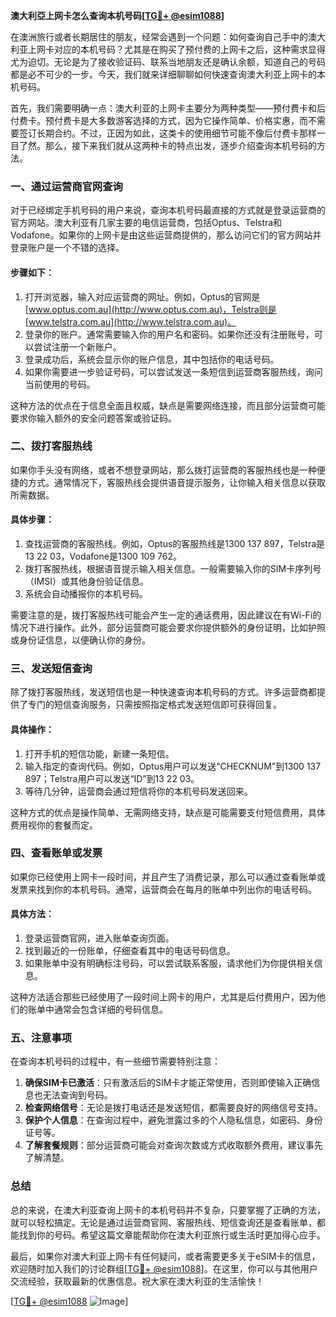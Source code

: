 **澳大利亞上网卡怎么查询本机号码[[TG💪+ @esim1088](https://t.me/s/esim1088)]**

在澳洲旅行或者长期居住的朋友，经常会遇到一个问题：如何查询自己手中的澳大利亚上网卡对应的本机号码？尤其是在购买了预付费的上网卡之后，这种需求显得尤为迫切。无论是为了接收验证码、联系当地朋友还是确认余额，知道自己的号码都是必不可少的一步。今天，我们就来详细聊聊如何快速查询澳大利亚上网卡的本机号码。

首先，我们需要明确一点：澳大利亚的上网卡主要分为两种类型——预付费卡和后付费卡。预付费卡是大多数游客选择的方式，因为它操作简单、价格实惠，而不需要签订长期合约。不过，正因为如此，这类卡的使用细节可能不像后付费卡那样一目了然。那么，接下来我们就从这两种卡的特点出发，逐步介绍查询本机号码的方法。

### **一、通过运营商官网查询**

对于已经绑定手机号码的用户来说，查询本机号码最直接的方式就是登录运营商的官方网站。澳大利亚有几家主要的电信运营商，包括Optus、Telstra和Vodafone。如果你的上网卡是由这些运营商提供的，那么访问它们的官方网站并登录账户是一个不错的选择。

#### **步骤如下：**
1. 打开浏览器，输入对应运营商的网址。例如，Optus的官网是 [www.optus.com.au](http://www.optus.com.au)，Telstra则是 [www.telstra.com.au](http://www.telstra.com.au)。
2. 登录你的账户。通常需要输入你的用户名和密码。如果你还没有注册账号，可以尝试注册一个新账户。
3. 登录成功后，系统会显示你的账户信息，其中包括你的电话号码。
4. 如果你需要进一步验证号码，可以尝试发送一条短信到运营商客服热线，询问当前使用的号码。

这种方法的优点在于信息全面且权威，缺点是需要网络连接，而且部分运营商可能要求你输入额外的安全问题答案或验证码。

### **二、拨打客服热线**

如果你手头没有网络，或者不想登录网站，那么拨打运营商的客服热线也是一种便捷的方式。通常情况下，客服热线会提供语音提示服务，让你输入相关信息以获取所需数据。

#### **具体步骤：**
1. 查找运营商的客服热线。例如，Optus的客服热线是1300 137 897，Telstra是13 22 03，Vodafone是1300 109 762。
2. 拨打客服热线，根据语音提示输入相关信息。一般需要输入你的SIM卡序列号（IMSI）或其他身份验证信息。
3. 系统会自动播报你的本机号码。

需要注意的是，拨打客服热线可能会产生一定的通话费用，因此建议在有Wi-Fi的情况下进行操作。此外，部分运营商可能会要求你提供额外的身份证明，比如护照或身份证信息，以便确认你的身份。

### **三、发送短信查询**

除了拨打客服热线，发送短信也是一种快速查询本机号码的方式。许多运营商都提供了专门的短信查询服务，只需按照指定格式发送短信即可获得回复。

#### **具体操作：**
1. 打开手机的短信功能，新建一条短信。
2. 输入指定的查询代码。例如，Optus用户可以发送“CHECKNUM”到1300 137 897；Telstra用户可以发送“ID”到13 22 03。
3. 等待几分钟，运营商会通过短信将你的本机号码发送回来。

这种方式的优点是操作简单、无需网络支持，缺点是可能需要支付短信费用，具体费用视你的套餐而定。

### **四、查看账单或发票**

如果你已经使用上网卡一段时间，并且产生了消费记录，那么可以通过查看账单或发票来找到你的本机号码。通常，运营商会在每月的账单中列出你的电话号码。

#### **具体方法：**
1. 登录运营商官网，进入账单查询页面。
2. 找到最近的一份账单，仔细查看其中的电话号码信息。
3. 如果账单中没有明确标注号码，可以尝试联系客服，请求他们为你提供相关信息。

这种方法适合那些已经使用了一段时间上网卡的用户，尤其是后付费用户，因为他们的账单中通常会包含详细的号码信息。

### **五、注意事项**

在查询本机号码的过程中，有一些细节需要特别注意：

1. **确保SIM卡已激活**：只有激活后的SIM卡才能正常使用，否则即使输入正确信息也无法查询到号码。
2. **检查网络信号**：无论是拨打电话还是发送短信，都需要良好的网络信号支持。
3. **保护个人信息**：在查询过程中，避免泄露过多的个人隐私信息，如密码、身份证号等。
4. **了解套餐规则**：部分运营商可能会对查询次数或方式收取额外费用，建议事先了解清楚。

### **总结**

总的来说，在澳大利亚查询上网卡的本机号码并不复杂，只要掌握了正确的方法，就可以轻松搞定。无论是通过运营商官网、客服热线、短信查询还是查看账单，都能找到你的号码。希望这篇文章能帮助你在澳大利亚旅行或生活时更加得心应手。

最后，如果你对澳大利亚上网卡有任何疑问，或者需要更多关于eSIM卡的信息，欢迎随时加入我们的讨论群组[[TG💪+ @esim1088](https://t.me/s/esim1088)]。在这里，你可以与其他用户交流经验，获取最新的优惠信息。祝大家在澳大利亚的生活愉快！

[[TG💪+ @esim1088](https://t.me/s/esim1088) ![Image](https://i.postimg.cc/4NQfJmqS/Snipaste-2025-05-13-00-14-12.png)]